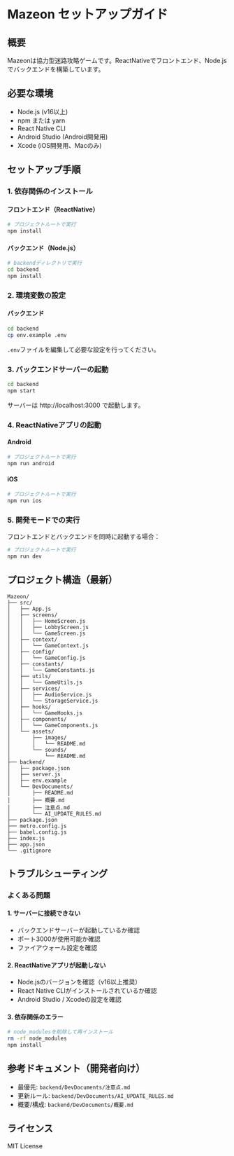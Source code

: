 # Mazeon セットアップガイド

## 概要
Mazeonは協力型迷路攻略ゲームです。ReactNativeでフロントエンド、Node.jsでバックエンドを構築しています。

## 必要な環境
- Node.js (v16以上)
- npm または yarn
- React Native CLI
- Android Studio (Android開発用)
- Xcode (iOS開発用、Macのみ)

## セットアップ手順

### 1. 依存関係のインストール

#### フロントエンド（ReactNative）
```bash
# プロジェクトルートで実行
npm install
```

#### バックエンド（Node.js）
```bash
# backendディレクトリで実行
cd backend
npm install
```

### 2. 環境変数の設定

#### バックエンド
```bash
cd backend
cp env.example .env
```

`.env`ファイルを編集して必要な設定を行ってください。

### 3. バックエンドサーバーの起動

```bash
cd backend
npm start
```

サーバーは http://localhost:3000 で起動します。

### 4. ReactNativeアプリの起動

#### Android
```bash
# プロジェクトルートで実行
npm run android
```

#### iOS
```bash
# プロジェクトルートで実行
npm run ios
```

### 5. 開発モードでの実行

フロントエンドとバックエンドを同時に起動する場合：
```bash
# プロジェクトルートで実行
npm run dev
```

## プロジェクト構造（最新）
```
Mazeon/
├── src/
│   ├── App.js
│   ├── screens/
│   │   ├── HomeScreen.js
│   │   ├── LobbyScreen.js
│   │   └── GameScreen.js
│   ├── context/
│   │   └── GameContext.js
│   ├── config/
│   │   └── GameConfig.js
│   ├── constants/
│   │   └── GameConstants.js
│   ├── utils/
│   │   └── GameUtils.js
│   ├── services/
│   │   ├── AudioService.js
│   │   └── StorageService.js
│   ├── hooks/
│   │   └── GameHooks.js
│   ├── components/
│   │   └── GameComponents.js
│   └── assets/
│       ├── images/
│       │   └── README.md
│       └── sounds/
│           └── README.md
├── backend/
│   ├── package.json
│   ├── server.js
│   ├── env.example
│   └── DevDocuments/
│       ├── README.md
│       ├── 概要.md
│       ├── 注意点.md
│       └── AI_UPDATE_RULES.md
├── package.json
├── metro.config.js
├── babel.config.js
├── index.js
├── app.json
└── .gitignore
```

## トラブルシューティング

### よくある問題

#### 1. サーバーに接続できない
- バックエンドサーバーが起動しているか確認
- ポート3000が使用可能か確認
- ファイアウォール設定を確認

#### 2. ReactNativeアプリが起動しない
- Node.jsのバージョンを確認（v16以上推奨）
- React Native CLIがインストールされているか確認
- Android Studio / Xcodeの設定を確認

#### 3. 依存関係のエラー
```bash
# node_modulesを削除して再インストール
rm -rf node_modules
npm install
```

## 参考ドキュメント（開発者向け）
- 最優先: `backend/DevDocuments/注意点.md`
- 更新ルール: `backend/DevDocuments/AI_UPDATE_RULES.md`
- 概要/構成: `backend/DevDocuments/概要.md`

## ライセンス
MIT License
